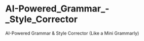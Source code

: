 # AI-Powered_Grammar_-_Style_Corrector
AI-Powered Grammar &amp; Style Corrector (Like a Mini Grammarly)
